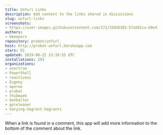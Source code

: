 ```yaml
---
title: Unfurl Links
description: Add context to the links shared in discussions
slug: unfurl-links
screenshots:
- https://user-images.githubusercontent.com/173/32036265-57a501ca-b9e4-11e7-9db3-52374fb7290c.png
authors:
- bkeepers
repository: probot/unfurl
host: http://probot-unfurl.herokuapp.com
stars: 61
updated: 2019-08-22 23:10:55 UTC
installations: 293
organizations:
- overtrue
- PowerShell
- reactiveui
- Eugeny
- apereo
- probot
- thibmaek
- benbalter
- goreleaser
- Varying-Vagrant-Vagrants
---
```


When a link is found in a comment, this app will add more information to the bottom of the comment about the link.
